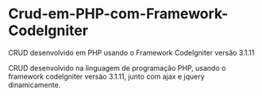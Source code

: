 # Crud-em-PHP-com-Framework-Codelgniter
CRUD desenvolvido em PHP usando o Framework Codelgniter versão 3.1.11

CRUD desenvolvido na linguagem de programação PHP, usando o framework codelgniter versão 3.1.11, junto com ajax e jquery dinamicamente.
